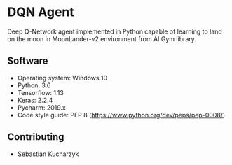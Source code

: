 # DQN Agent
Deep Q-Network agent implemented in Python capable of learning to land on the moon in MoonLander-v2 environment from AI Gym library.

## Software

* Operating system: Windows 10
* Python: 3.6
* Tensorflow: 1.13
* Keras: 2.2.4
* Pycharm: 2019.x
* Code style guide: PEP 8 (https://www.python.org/dev/peps/pep-0008/) 

## Contributing

* Sebastian Kucharzyk
